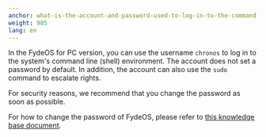 ```yaml
---
anchor: what-is-the-account-and-password-used-to-log-in-to-the-command-line
weight: 985
lang: en
---
```

In the FydeOS for PC version, you can use the username `chronos` to log in to the system's command line (shell) environment. The account does not set a password by default. In addition, the account can also use the `sudo` command to escalate rights.

For security reasons, we recommend that you change the password as soon as possible.

For how to change the password of FydeOS, please refer to [this knowledge base document](/en/recipes/chronos-password/).
